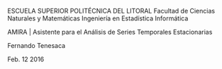 ESCUELA SUPERIOR POLITÉCNICA DEL LITORAL
Facultad de Ciencias Naturales y Matemáticas
Ingeniería en Estadística Informática

AMIRA | Asistente para el Análisis de Series Temporales Estacionarias

Fernando Tenesaca

Feb. 12 2016
